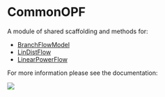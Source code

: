 # CommonOPF
A module of shared scaffolding and methods for:
- [BranchFlowModel](https://github.com/NLaws/BranchFlowModel.jl)
- [LinDistFlow](https://github.com/NLaws/LinDistFlow)
- [LinearPowerFlow](https://github.com/NLaws/LinearPowerFlow.jl)

For more information please see the documentation:
<!-- [![](https://img.shields.io/badge/docs-stable-blue.svg)](https://nlaws.github.io/CommonOPF.jl/stable) -->
[![](https://img.shields.io/badge/docs-dev-blue.svg)](https://nlaws.github.io/CommonOPF/dev)
